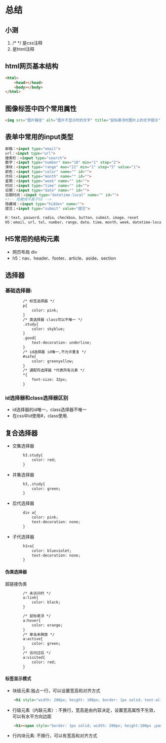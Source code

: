 # **总结**



## 小测

1.  /*  */  是css注释
2. <!--  --> 是html注释

## html网页基本结构

```html
<html>
    <head></head>
    <body></body>
</html>
```

## 图像标签中四个常用属性

```html
<img src="图片路径" alt="图片不显示时的文字" title="鼠标悬浮时图片上的文字提示" width="宽度" height="高度" />
```

## 表单中常用的input类型

```html
邮箱：<input type="email">
url：<input type="url">
搜索栏：<input type="search">
数字：<input type="number" max="10" min="1" step="2">
滑块：<input type="range" max="21" min="1" step="5" value="1">
颜色：<input type="color" name="" id="">
月份：<input type="month" name="" id="">
星期：<input type="week" name="" id="">
时间：<input type="time" name="" id="">
日期：<input type="date" name="" id="">
日期时间：<input type="datetime-local" name="" id="">
<!-- 隐藏域不属于h5 -->
隐藏域：<input type="hidden" name="">
提交；<input type="submit" value="提交">

H：text、pasword、radio、checkbox、button、submit、image、reset
H5：email、url、tel、number、range、date、time、month、week、datetime-local、search
```

## H5常用的结构元素

- 网页布局 div
- h5：nav、header、footer、article、aside、section

## 选择器

### 基础选择器:

```html
        /* 标签选择器 */
        p{
            color: pink;
        }
        /* 类选择器 class可以不唯一 */
        .study{
            color: skyblue;
        }
        .good{
            text-decoration: underline;
        }
        /* id选择器 id唯一,不允许重复 */
        #safe{
            color: greenyellow;
        }
        /* 通配符选择器 *代表所有元素 */
        *{
            font-size: 32px;
        }
```

### id选择器和class选择器区别

- id选择器的id唯一，class选择器不唯一
- 在css中id使用#，class使用.

## 复合选择器

- 交集选择器 

```html
        h3.study{
            color: red;
        }
```

- 并集选择器

```html
        h3,.study{
            color: green;
        }
```

- 后代选择器

```html
        div a{
            color: pink;
            text-decoration: none;
        }
```

- 子代选择器

```html
        h1>a{
            color: blueviolet;
            text-decoration: none;
        }
```

#### 伪类选择器

超链接伪类

```html
        /* 未访问时 */
        a:link{
            color: black;
        }

        /* 鼠标悬浮 */
        a:hover{
            color: orange;
        }
        /* 单击未释放 */
        a:active{
            color: green;
        }
        /* 访问过后 */
        a:visited{
            color: red;
        }
```

#### 标签显示模式

- 块级元素:独占一行，可以设置宽高和对齐方式

```html
    <h1 style="width: 200px; height: 100px; border: 1px solid; text-align: center;">好好学习</h1>
```



- 行级元素（内联元素）: 不换行，宽高是由内容决定，设置宽高属性不生效，可以有水平方向边距

```html
    <h1><span style="border: 1px solid; width: 200px; height:100px ;padding-left: 20px; padding-top: 40px; margin-left: 40px;">天天向上</span></h1>
```

- 行内块元素: 不换行，可以有宽高和对齐方式

```html

```

